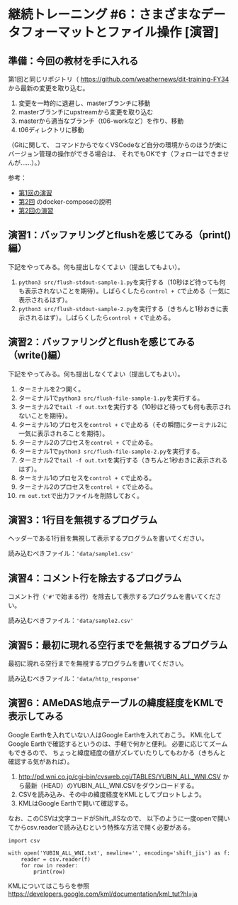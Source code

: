 # 継続トレーニング #6：さまざまなデータフォーマットとファイル操作 [演習]

## 準備：今回の教材を手に入れる

第1回と同じリポジトリ（ https://github.com/weathernews/dit-training-FY34 から最新の変更を取り込む。

1. 変更を一時的に退避し、masterブランチに移動
2. masterブランチにupstreamから変更を取り込む
3. masterから適当なブランチ（t06-workなど）を作り、移動
4. t06ディレクトリに移動

（Gitに関して、
コマンドからでなくVSCodeなど自分の環境からのほうが楽にバージョン管理の操作ができる場合は、
それでもOKです（フォローはできませんが……）。）

参考：

* [第1回の演習](t01-version-control-exercise.md)
* [第2回](t02-program-lifecycle.md) のdocker-composeの説明
* [第2回の演習](t02-program-lifecycle-exercise.md)


## 演習1：バッファリングとflushを感じてみる（print()編）

下記をやってみる。何も提出しなくてよい（提出してもよい）。

1. `python3 src/flush-stdout-sample-1.py`を実行する（10秒ほど待っても何も表示されないことを期待）。しばらくしたら`control + C`で止める（一気に表示されるはず）。
2. `python3 src/flush-stdout-sample-2.py`を実行する（きちんと1秒おきに表示されるはず）。しばらくしたら`control + C`で止める。

## 演習2：バッファリングとflushを感じてみる（write()編）

下記をやってみる。何も提出しなくてよい（提出してもよい）。

1. ターミナルを2つ開く。
2. ターミナル1で`python3 src/flush-file-sample-1.py`を実行する。
3. ターミナル2で`tail -f out.txt`を実行する（10秒ほど待っても何も表示されないことを期待）。
4. ターミナル1のプロセスを`control + C`で止める（その瞬間にターミナル2に一気に表示されることを期待）。
5. ターミナル2のプロセスを`control + C`で止める。
6. ターミナル1で`python3 src/flush-file-sample-2.py`を実行する。
7. ターミナル2で`tail -f out.txt`を実行する（きちんと1秒おきに表示されるはず）。
8. ターミナル1のプロセスを`control + C`で止める。
9. ターミナル2のプロセスを`control + C`で止める。
10. `rm out.txt`で出力ファイルを削除しておく。

## 演習3：1行目を無視するプログラム

ヘッダーである1行目を無視して表示するプログラムを書いてください。

読み込むべきファイル：`'data/sample1.csv'`

## 演習4：コメント行を除去するプログラム

コメント行（`'#'`で始まる行）を除去して表示するプログラムを書いてください。

読み込むべきファイル：`'data/sample2.csv'`

## 演習5：最初に現れる空行までを無視するプログラム

最初に現れる空行までを無視するプログラムを書いてください。

読み込むべきファイル：`'data/http_response'`

## 演習6：AMeDAS地点テーブルの緯度経度をKMLで表示してみる

Google Earthを入れていない人はGoogle Earthを入れておこう。
KML化してGoogle Earthで確認するというのは、手軽で何かと便利。
必要に応じてズームもできるので、
ちょっと緯度経度の値がズレていたりしてもわかる（きちんと確認する気があれば）。

1. http://pd.wni.co.jp/cgi-bin/cvsweb.cgi/TABLES/YUBIN_ALL_WNI.CSV から最新（HEAD）のYUBIN_ALL_WNI.CSVをダウンロードする。
2. CSVを読み込み、その中の緯度経度をKMLとしてプロットしよう。
3. KMLはGoogle Earthで開いて確認する。

なお、このCSVは文字コードがShift_JISなので、
以下のように一度openで開いてからcsv.readerで読み込むという特殊な方法で開く必要がある。

```
import csv

with open('YUBIN_ALL_WNI.txt', newline='', encoding='shift_jis') as f:
    reader = csv.reader(f)
    for row in reader:
        print(row)
```

KMLについてはこちらを参照
https://developers.google.com/kml/documentation/kml_tut?hl=ja
